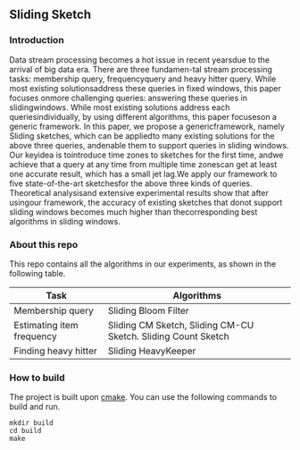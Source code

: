 ## Sliding Sketch

### Introduction

Data stream processing becomes a hot issue in recent yearsdue to the arrival of big data era. There are three fundamen-tal stream processing tasks: membership query, frequencyquery and heavy hitter query. While most existing solutionsaddress these queries in fixed windows, this paper focuses onmore challenging queries: answering these queries in slidingwindows. While most existing solutions address each queriesindividually, by using different algorithms, this paper focuseson a generic framework. In this paper, we propose a genericframework, namely Sliding sketches, which can be appliedto many existing solutions for the above three queries, andenable them to support queries in sliding windows. Our keyidea is tointroduce time zones to sketches for the first time, andwe achieve that a query at any time from multiple time zonescan get at least one accurate result, which has a small jet lag.We apply our framework to five state-of-the-art sketchesfor the above three kinds of queries. Theoretical analysisand extensive experimental results show that after usingour framework, the accuracy of existing sketches that donot support sliding windows becomes much higher than thecorresponding best algorithms in sliding windows.

### About this repo

This repo contains all the algorithms in our experiments, as shown in the following table.

| Task                      | Algorithms                               |
| ------------------------- | ---------------------------------------- |
| Membership query          | Sliding Bloom Filter |
| Estimating item frequency | Sliding CM Sketch, Sliding CM-CU Sketch. Sliding Count Sketch |
| Finding heavy hitter      | Sliding HeavyKeeper             |

### How to build

The project is built upon [cmake](https://cmake.org/). You can use the following commands to build and run.

```
mkdir build
cd build
make
```
